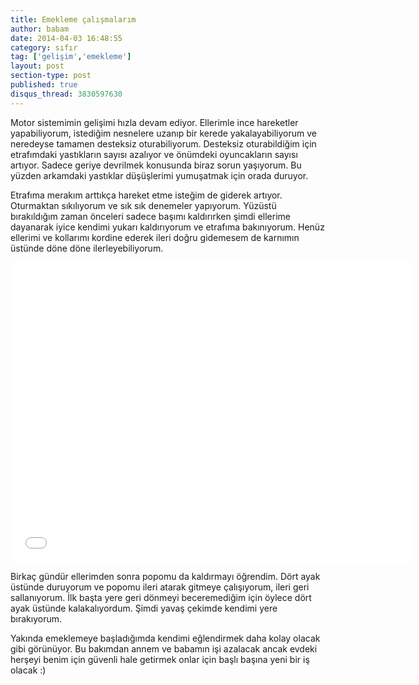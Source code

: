 ```yaml
---
title: Emekleme çalışmalarım
author: babam
date: 2014-04-03 16:48:55
category: sıfır
tag: ['gelişim','emekleme']
layout: post
section-type: post
published: true
disqus_thread: 3830597630
---
```


Motor sistemimin gelişimi hızla devam ediyor. Ellerimle ince hareketler yapabiliyorum, istediğim nesnelere uzanıp bir kerede yakalayabiliyorum ve neredeyse tamamen desteksiz oturabiliyorum. Desteksiz oturabildiğim için etrafımdaki yastıkların sayısı azalıyor ve önümdeki oyuncakların sayısı artıyor. Sadece geriye devrilmek konusunda biraz sorun yaşıyorum. Bu yüzden arkamdaki yastıklar düşüşlerimi yumuşatmak için orada duruyor.

Etrafıma merakım arttıkça hareket etme isteğim de giderek artıyor. Oturmaktan sıkılıyorum ve sık sık denemeler yapıyorum. Yüzüstü bırakıldığım zaman önceleri sadece başımı kaldırırken şimdi ellerime dayanarak iyice kendimi yukarı kaldırıyorum ve etrafıma bakınıyorum. Henüz ellerimi ve kollarımı kordine ederek ileri doğru gidemesem de karnımın üstünde döne döne ilerleyebiliyorum.

<iframe src="//www.youtube.com/embed/PV-DH1S7FCE" height="480" width="640" allowfullscreen="" frameborder="0"></iframe>

Birkaç gündür ellerimden sonra popomu da kaldırmayı öğrendim. Dört ayak üstünde duruyorum ve popomu ileri atarak gitmeye çalışıyorum, ileri geri sallanıyorum. İlk başta yere geri dönmeyi beceremediğim için öylece dört ayak üstünde kalakalıyordum. Şimdi yavaş çekimde kendimi yere bırakıyorum.

Yakında emeklemeye başladığımda kendimi eğlendirmek daha kolay olacak gibi görünüyor. Bu bakımdan annem ve babamın işi azalacak ancak evdeki herşeyi benim için güvenli hale getirmek onlar için başlı başına yeni bir iş olacak :)

